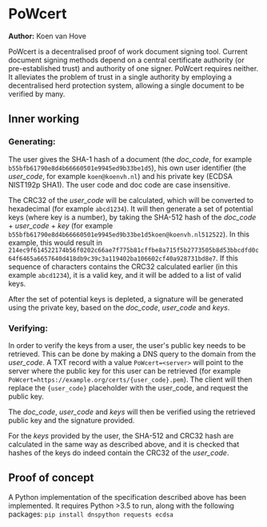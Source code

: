 # PoWcert

**Author:** Koen van Hove

PoWcert is a decentralised proof of work document signing tool. 
Current document signing methods depend on a central certificate authority 
(or pre-established trust) and authority of one signer. PoWcert requires neither.
It alleviates the problem of trust in a single authority by employing a decentralised herd protection system, 
allowing a single document to be verified by many.

## Inner working
### Generating:  
The user gives the SHA-1 hash of a document 
(the *doc_code*, for example `b55bfb61790e8d4b66660501e9945ed9b33be1d5`), 
his own user identifier (the *user_code*, for example `koen@koenvh.nl`) and his private key (ECDSA NIST192p SHA1). 
The user code and doc code are case insensitive.

The CRC32 of the *user_code* will be calculated, which will be converted to hexadecimal 
(for example `abcd1234`). It will then generate a set of potential keys (where key is a number), by taking the 
SHA-512 hash of the *doc_code* + *user_code* + *key* 
(for example `b55bfb61790e8d4b66660501e9945ed9b33be1d5koen@koenvh.nl512522`).
In this example, this would result in 
`214ec9f614522174b56f0202c66ae7f775b81cffbe8a715f5b2773505b8d53bbcdfd0c64f6465a6657640d418db9c39c3a119402ba106602cf40a928731bd8e7`.
If this sequence of characters contains the CRC32 calculated earlier (in this example `abcd1234`), it is a valid key,
and it will be added to a list of valid keys. 

After the set of potential keys is depleted, a signature will be generated using the private key, 
based on the *doc_code*, *user_code* and *keys*.

### Verifying: 
In order to verify the keys from a user, the user's public key needs to be retrieved. This can be done by making 
a DNS query to the domain from the *user_code*. A TXT record with a value `PoWcert=<server>` will point to the server 
where the public key for this user can be retrieved (for example `PoWcert=https://example.org/certs/{user_code}.pem`). 
The client will then replace the `{user_code}` placeholder with the user_code, and request the public key.

The *doc_code*, *user_code* and *keys* will then be verified using the retrieved public key and the signature provided.

For the _keys_ provided by the user, the SHA-512 and CRC32 hash are calculated in the same way as described above, 
and it is checked that hashes of the keys do indeed contain the CRC32 of the *user_code*.

## Proof of concept

A Python implementation of the specification described above has been implemented.
It requires Python >3.5 to run, along with the following packages:
`pip install dnspython requests ecdsa`